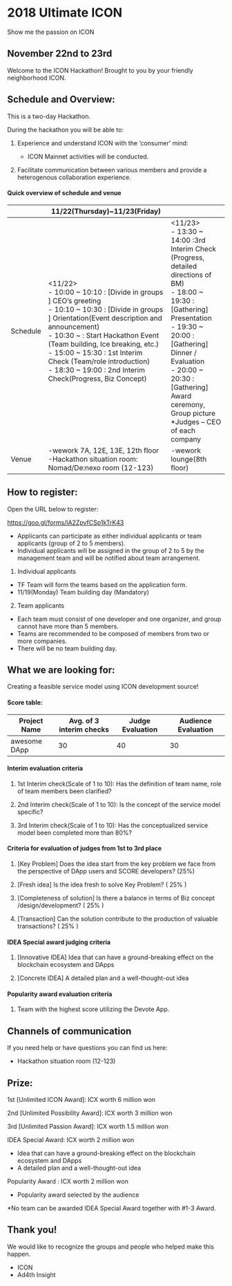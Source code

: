 # 2018 Ultimate ICON

Show me the passion on ICON

## November 22nd to 23rd

Welcome to the ICON Hackathon! Brought to you by your friendly neighborhood ICON.

## Schedule and Overview:

This is a two-day Hackathon.

During the hackathon you will be able to:

1. Experience and understand ICON with the ‘consumer’ mind:
   - ICON Mainnet activities will be conducted.

1. Facilitate communication between various members and provide a heterogenous collaboration experience.

#### Quick overview of schedule and venue

|         | 11/22(Thursday)~11/23(Friday)                              |                                                |
|---------|------------------------------------------------------------|------------------------------------------------|
| Schedule | <11/22> <br>- 10:00 ~ 10:10 : [Divide in groups ] CEO’s greeting<br> - 10:10 ~ 10:30 : [Divide in groups ] Orientation(Event description and announcement)<br> - 10:30 ~ : Start Hackathon Event (Team building, Ice breaking, etc.)<br> - 15:00 ~ 15:30 : 1st Interim Check (Team/role introduction)<br>  - 18:30 ~ 19:00 : 2nd Interim Check(Progress, Biz Concept) | <11/23><br>  - 13:30 ~ 14:00 :3rd Interim Check (Progress, detailed directions of BM)<br> - 18:00 ~ 19:30 : [Gathering] Presentation<br> - 19:30 ~ 20:00 : [Gathering] Dinner / Evaluation<br> - 20:00 ~ 20:30 : [Gathering] Award ceremony, Group picture *Judges – CEO of each company |
| Venue    | -wework 7A, 12E, 13E, 12th floor<br> -Hackathon situation room: Nomad/De:nexo room (12-123) | -wework lounge(8th floor)                                    |

## How to register:

Open the URL below to register:

https://goo.gl/forms/lA2ZpvfCSp1kTrK43


- Applicants can participate as either individual applicants or team applicants (group of 2 to 5 members).
- Individual applicants will be assigned in the group of 2 to 5 by the management team and will be notified about team arrangement.

1) Individual applicants
- TF Team will form the teams based on the application form.
- 11/19(Monday) Team building day (Mandatory)

2) Team applicants
- Each team must consist of one developer and one organizer, and group cannot have more than 5 members.
- Teams are recommended to be composed of members from two or more companies.
- There will be no team building day.


## What we are looking for:

Creating a feasible service model using ICON development source!

#### Score table:

| Project Name | Avg. of 3 interim checks | Judge Evaluation | Audience Evaluation |
| ------------ | ------------------------ | ---------------- | ------------------- |
| awesome DApp | 30                       | 40               | 30                  |

#### Interim evaluation criteria

1. 1st Interim check(Scale of 1 to 10): Has the definition of team name, role of team members been clarified?

2. 2nd Interim check(Scale of 1 to 10): Is the concept of the service model specific?

3. 3rd Interim check(Scale of 1 to 10): Has the conceptualized service model been completed more than 80%?

#### Criteria for evaluation of judges from 1st to 3rd place

1. [Key Problem] Does the idea start from the key problem we face from the perspective of DApp users and SCORE developers? (25%)

2. [Fresh idea] Is the idea fresh to solve Key Problem? ( 25% )

3. [Completeness of solution] Is there a balance in terms of Biz concept /design/development? ( 25% )

4. [Transaction] Can the solution contribute to the production of valuable transactions? ( 25% )


#### IDEA Special award judging criteria

1. [Innovative IDEA] Idea that can have a ground-breaking effect on the blockchain ecosystem and DApps

2. [Concrete IDEA] A detailed plan and a well-thought-out idea


#### Popularity award evaluation criteria

1. Team with the highest score utilizing the Devote App.

## Channels of communication

If you need help or have questions you can find us here:

- Hackathon situation room (12-123)

## Prize:

1st [Unlimited ICON Award]: ICX worth 6 million won

2nd [Unlimited Possibility Award]: ICX worth 3 million won

3rd [Unlimited Passion Award]: ICX worth 1.5 million won

IDEA Special Award: ICX worth 2 million won
- Idea that can have a ground-breaking effect on the blockchain ecosystem and DApps
- A detailed plan and a well-thought-out idea

Popularity Award : ICX worth 2 million won

- Popularity award selected by the audience

*No team can be awarded IDEA Special Award together with #1-3 Award.

## Thank you!

We would like to recognize the groups and people who helped make this happen.

- ICON
- Ad4th Insight
